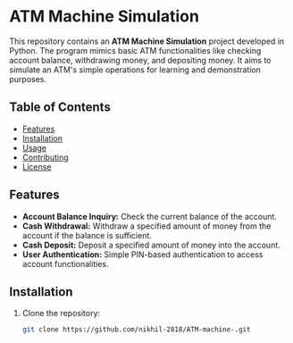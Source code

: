 # ATM Machine Simulation

This repository contains an **ATM Machine Simulation** project developed in Python. The program mimics basic ATM functionalities like checking account balance, withdrawing money, and depositing money. It aims to simulate an ATM's simple operations for learning and demonstration purposes.

## Table of Contents
- [Features](#features)
- [Installation](#installation)
- [Usage](#usage)
- [Contributing](#contributing)
- [License](#license)

## Features
- **Account Balance Inquiry:** Check the current balance of the account.
- **Cash Withdrawal:** Withdraw a specified amount of money from the account if the balance is sufficient.
- **Cash Deposit:** Deposit a specified amount of money into the account.
- **User Authentication:** Simple PIN-based authentication to access account functionalities.
  
## Installation
1. Clone the repository:
   ```bash
   git clone https://github.com/nikhil-2818/ATM-machine-.git
